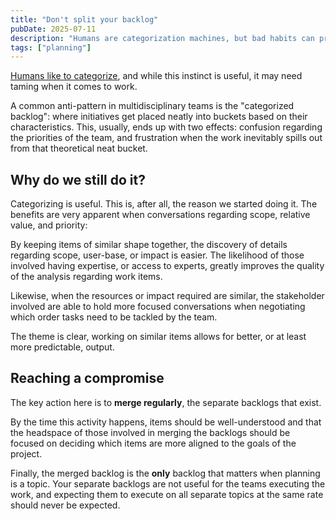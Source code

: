 ```yaml
---
title: "Don't split your backlog"
pubDate: 2025-07-11
description: "Humans are categorization machines, but bad habits can prevent us from building effective backlogs."
tags: ["planning"]
---
```


[Humans like to categorize](https://www.scientificamerican.com/article/wired-for-categorization/), and while this instinct is useful, it may need taming when it comes to work.

A common anti-pattern in multidisciplinary teams is the "categorized backlog": where initiatives get placed neatly into buckets based on their characteristics. This, usually, ends up with two effects: confusion regarding the priorities of the team, and frustration when the work inevitably spills out from that theoretical neat bucket.

## Why do we still do it?

Categorizing is useful. This is, after all, the reason we started doing it. The benefits are very apparent when conversations regarding scope, relative value, and priority:

By keeping items of similar shape together, the discovery of details regarding scope, user-base, or impact is easier. The likelihood of those involved having expertise, or access to experts, greatly improves the quality of the analysis regarding work items.

Likewise, when the resources or impact required are similar, the stakeholder involved are able to hold more focused conversations when negotiating which order tasks need to be tackled by the team.

The theme is clear, working on similar items allows for better, or at least more predictable, output.

## Reaching a compromise

The key action here is to **merge regularly**, the separate backlogs that exist.

By the time this activity happens, items should be well-understood and that the headspace of those involved in merging the backlogs should be focused on deciding which items are more aligned to the goals of the project.

Finally, the merged backlog is the **only** backlog that matters when planning is a topic. Your separate backlogs are not useful for the teams executing the work, and expecting them to execute on all separate topics at the same rate should never be expected.